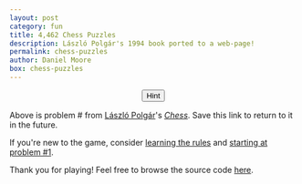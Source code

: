 ```yaml
---
layout: post
category: fun
title: 4,462 Chess Puzzles
description: László Polgár's 1994 book ported to a web-page!
permalink: chess-puzzles
author: Daniel Moore
box: chess-puzzles
---
```


<center><p id="problem-title"></p></center>
<center><div id="board"></div></center>
<center>
    <input type="button" style="cursor:auto" id="hint-btn" value="Hint" />
    <input type="button" style="cursor:auto;display:none" id="next-btn" value="Next" />
</center>

<span style="display:block;margin-bottom:15px;"></span>

<div id="description">
    <p>Above is problem #<span id="problem-num"></span> from <a href="https://en.wikipedia.org/wiki/L%C3%A1szl%C3%B3_Polg%C3%A1r">László Polgár</a>'s <a href="https://ausee.files.wordpress.com/2016/06/23.pdf"><i>Chess</i></a>. Save this <a id="problem-link" target="_self">link</a> to return to it in the future.</p>
    <p>If&nbsp;you're new to the game, consider <a href="https://lichess.org/learn#/">learning the rules</a> and <a target="_self" href="?o&id=1">starting at problem #1</a>.</p>
    <p>Thank you for playing! Feel free to browse the source code <a href="https://github.com/denialromeo/4462-chess-problems#readme">here</a>.</p>
</div>
<br>